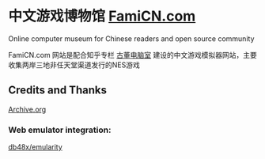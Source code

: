 # 中文游戏博物馆 [FamiCN.com](http://www.famicn.com)
Online computer museum for Chinese readers and open source community

FamiCN.com 网站是配合知乎专栏 [古董电脑室](https://zhuanlan.zhihu.com/retrocomputing) 建设的中文游戏模拟器网站，主要收集两岸三地非任天堂渠道发行的NES游戏

## Credits and Thanks
[Archive.org](https://www.archive.org)
### Web emulator integration:
[db48x/emularity](https://github.com/db48x/emularity)